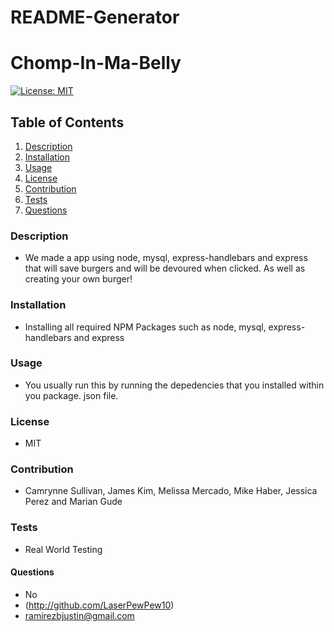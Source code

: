 # README-Generator

# Chomp-In-Ma-Belly
  [![License: MIT](https://img.shields.io/badge/License-MIT-yellow.svg)](https://opensource.org/licenses/MIT)
  ## Table of Contents
  1. [Description](#description)
  2. [Installation](#installation)
  3. [Usage](#usage)
  4. [License](#license)
  5. [Contribution](#contribution)
  6. [Tests](#tests)
  7. [Questions](#questions)

  ### Description
  * We made a app using node, mysql, express-handlebars and express that will save burgers and will be devoured when clicked. As well as creating your own burger!
  ### Installation
  * Installing all required NPM Packages such as node, mysql, express-handlebars and express
  ### Usage
  * You usually run this by running the depedencies that you installed within you package. json file.
  ### License
  * MIT
  ### Contribution
  * Camrynne Sullivan, James Kim, Melissa Mercado, Mike Haber, Jessica Perez and Marian Gude
  ### Tests
  * Real World Testing
  #### Questions
  * No
  * (http://github.com/LaserPewPew10)
  * ramirezbjustin@gmail.com
